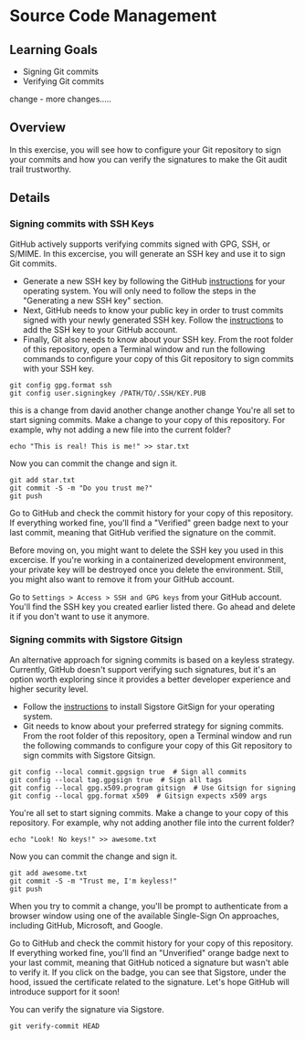 # Source Code Management

## Learning Goals

* Signing Git commits
* Verifying Git commits

change - more changes.....
## Overview

In this exercise, you will see how to configure your Git repository to sign your commits and how you can verify the signatures to make the Git audit trail trustworthy.

## Details

### Signing commits with SSH Keys

GitHub actively supports verifying commits signed with GPG, SSH, or S/MIME. In this excercise, you will generate an SSH key and use it to sign Git commits.

* Generate a new SSH key by following the GitHub [instructions](https://docs.github.com/en/authentication/connecting-to-github-with-ssh/generating-a-new-ssh-key-and-adding-it-to-the-ssh-agent#generating-a-new-ssh-key) for your operating system. You will only need to follow the steps in the "Generating a new SSH key" section.
* Next, GitHub needs to know your public key in order to trust commits signed with your newly generated SSH key. Follow the [instructions](https://docs.github.com/en/authentication/connecting-to-github-with-ssh/adding-a-new-ssh-key-to-your-github-account?tool=webui#adding-a-new-ssh-key-to-your-account) to add the SSH key to your GitHub account.
* Finally, Git also needs to know about your SSH key. From the root folder of this repository, open a Terminal window and run the following commands to configure your copy of this Git repository to sign commits with your SSH key.

```shell
git config gpg.format ssh
git config user.signingkey /PATH/TO/.SSH/KEY.PUB
```
this is a change from david
another change
another change 
You're all set to start signing commits. Make a change to your copy of this repository. For example, why not adding a new file into the current folder?

```shell
echo "This is real! This is me!" >> star.txt
```

Now you can commit the change and sign it.

```shell
git add star.txt
git commit -S -m "Do you trust me?"
git push
```

Go to GitHub and check the commit history for your copy of this repository. If everything worked fine, you'll find a "Verified" green badge next to your last commit, meaning that GitHub verified the signature on the commit.

Before moving on, you might want to delete the SSH key you used in this excercise. If you're working in a containerized development environment, your private key will be destroyed once you delete the environment. Still, you might also want to remove it from your GitHub account.

Go to `Settings > Access > SSH and GPG keys` from your GitHub account. You'll find the SSH key you created earlier listed there. Go ahead and delete it if you don't want to use it anymore.

### Signing commits with Sigstore Gitsign

An alternative approach for signing commits is based on a keyless strategy. Currently, GitHub doesn't support verifying such signatures, but it's an option worth exploring since it provides a better developer experience and higher security level.

* Follow the [instructions](https://docs.sigstore.dev/signing/gitsign/#quick-start) to install Sigstore GitSign for your operating system.
* Git needs to know about your preferred strategy for signing commits. From the root folder of this repository, open a Terminal window and run the following commands to configure your copy of this Git repository to sign commits with Sigstore Gitsign.

```shell
git config --local commit.gpgsign true  # Sign all commits
git config --local tag.gpgsign true  # Sign all tags
git config --local gpg.x509.program gitsign  # Use Gitsign for signing
git config --local gpg.format x509  # Gitsign expects x509 args
```

You're all set to start signing commits. Make a change to your copy of this repository. For example, why not adding another file into the current folder?

```shell
echo "Look! No keys!" >> awesome.txt
```

Now you can commit the change and sign it.

```shell
git add awesome.txt
git commit -S -m "Trust me, I'm keyless!"
git push
```

When you try to commit a change, you'll be prompt to authenticate from a browser window using one of the available Single-Sign On approaches, including GitHub, Microsoft, and Google.

Go to GitHub and check the commit history for your copy of this repository. If everything worked fine, you'll find an "Unverified" orange badge next to your last commit, meaning that GitHub noticed a signature but wasn't able to verify it. If you click on the badge, you can see that Sigstore, under the hood, issued the certificate related to the signature. Let's hope GitHub will introduce support for it soon!

You can verify the signature via Sigstore.

```shell
git verify-commit HEAD
```
